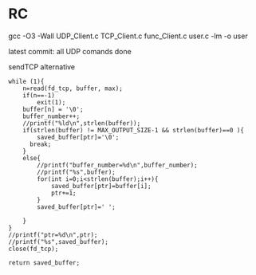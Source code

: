 # RC
gcc -O3 -Wall UDP_Client.c TCP_Client.c func_Client.c user.c -lm -o user

latest commit: all UDP comands done

sendTCP alternative

    while (1){
        n=read(fd_tcp, buffer, max);
        if(n==-1)
            exit(1);
        buffer[n] = '\0';
        buffer_number++;
        //printf("%ld\n",strlen(buffer));
        if(strlen(buffer) != MAX_OUTPUT_SIZE-1 && strlen(buffer)==0 ){
            saved_buffer[ptr]='\0';
          break;
        }
        else{
            //printf("buffer_number=%d\n",buffer_number);
            //printf("%s",buffer);
            for(int i=0;i<strlen(buffer);i++){
                saved_buffer[ptr]=buffer[i];
                ptr+=1;
            }
            saved_buffer[ptr]=' ';
            
        }
    }
    //printf("ptr=%d\n",ptr);
    //printf("%s",saved_buffer);
    close(fd_tcp);
    
    return saved_buffer;
